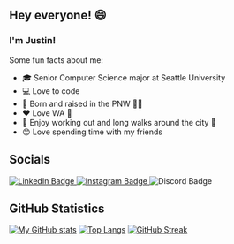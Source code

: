 ## Hey everyone! 😄

<!--
**thoresonjd/thoresonjd** is a ✨ _special_ ✨ repository because its `README.md` (this file) appears on your GitHub profile.

Here are some ideas to get you started:

- 🔭 I’m currently working on ...
- 🌱 I’m currently learning ...
- 👯 I’m looking to collaborate on ...
- 🤔 I’m looking for help with ...
- 💬 Ask me about ...
- 📫 How to reach me: ...
- 😄 Pronouns: ...
- ⚡ Fun fact: ...
-->

### I'm Justin!

Some fun facts about me:
- 🎓 Senior Computer Science major at Seattle University
- 💻 Love to code
- 🌲 Born and raised in the PNW 🌊🌌
- ❤️ Love WA 📍
- 🌇 Enjoy working out and long walks around the city 🌃 
- 😊 Love spending time with my friends

<div>
  <h2>Socials</h2>
  <div>
    <a href="https://linkedin.com/in/justinthoreson">
      <img alt="LinkedIn Badge" src="https://img.shields.io/badge/LinkedIn-0e76a8?style=for-the-badge&logo=linkedin&logoColor=white" />
    </a>
    <a href="https://instagram.com/exulgor/">
      <img alt="Instagram Badge" src="https://img.shields.io/badge/Instagram-e4405f?style=for-the-badge&logo=instagram&logoColor=white" />
    </a>
<!--     <a href="https://soundcloud.com/exulgor">
      <img alt="SoundCloud Badge" src="https://img.shields.io/badge/-SoundCloud-%23ff5500?style=for-the-badge&logo=soundcloud&logoColor=white" />
    </a> -->
    <img alt="Discord Badge" src="https://img.shields.io/badge/Discord-EXULGOR%230924-%237289da?style=for-the-badge&logo=discord&logoColor=white" />
    <br>
<!--     <img alt="Snapchat Snapcode" src="https://user-images.githubusercontent.com/77815463/140634145-32a5c929-a47c-44cb-b614-89fa63f591c3.png" width="200" height="200" /> -->
  </div>
</div>
  
## GitHub Statistics

[![My GitHub stats](https://github-readme-stats.vercel.app/api?username=thoresonjd&theme=dracula&count_private=true&show_icons=true)](https://github.com/anuraghazra/github-readme-stats)
[![Top Langs](https://github-readme-stats.vercel.app/api/top-langs/?username=thoresonjd&theme=dracula&layout=compact&langs_count=10&exclude_repo=thoresonjd.github.io,resume&hide=C,Objective-C,SCSS,Batchfile,Shell,Makefile,Lex)](https://github.com/anuraghazra/github-readme-stats)
[![GitHub Streak](http://github-readme-streak-stats.herokuapp.com?user=thoresonjd&theme=dracula)](https://git.io/streak-stats)

<!-- <table>
  <tbody>
    <tr>
      <td width="55%"><h3>Some fun facts about me</h3></td>
      <td width="45%"><h3>Socials</h3></td>
    </tr>
    <tr>
      <td>
        <ul>
          <li>🎓 Senior Computer Science major at Seattle University</li>
          <li>💻 Love to code</li>
          <li>🌲 Born and raised in the PNW 🌊🌌</li>
          <li>❤️ Love WA 📍</li>
          <li>🌇 Enjoy working out and long walks around the city 🌃 </li>
          <li>😊 Love spending time with my friends</li>
        </ul>
      </td>
      <td>
        <div>
          <a href="https://linkedin.com/in/justinthoreson">
            <img alt="LinkedIn Badge" src="https://img.shields.io/badge/LinkedIn-0e76a8?style=for-the-badge&logo=linkedin&logoColor=white" />
          </a>
          <a href="https://instagram.com/exulgor/">
            <img alt="Instagram Badge" src="https://img.shields.io/badge/Instagram-e4405f?style=for-the-badge&logo=instagram&logoColor=white" />
          </a>
          <a href="https://soundcloud.com/exulgor">
            <img alt="SoundCloud Badge" src="https://img.shields.io/badge/-SoundCloud-%23ff5500?style=for-the-badge&logo=soundcloud&logoColor=white" />
          </a>
          <img alt="Discord Badge" src="https://img.shields.io/badge/Discord-EXULGOR%230924-%237289da?style=for-the-badge&logo=discord&logoColor=white" />
          <br>
          <img alt="Snapchat Snapcode" src="https://user-images.githubusercontent.com/77815463/140634145-32a5c929-a47c-44cb-b614-89fa63f591c3.png" width="200" height="200" />
        </div>
      </td>
    </tr>
  </tbody>
</table>
  
## GitHub Statistics

[![My GitHub stats](https://github-readme-stats.vercel.app/api?username=thoresonjd&theme=dracula&count_private=true&show_icons=true)](https://github.com/anuraghazra/github-readme-stats)
[![Top Langs](https://github-readme-stats.vercel.app/api/top-langs/?username=thoresonjd&theme=dracula&layout=compact&langs_count=10&exclude_repo=thoresonjd.github.io,resume&hide=C,Objective-C,SCSS,Batchfile,Shell,Makefile,Lex)](https://github.com/anuraghazra/github-readme-stats)
[![GitHub Streak](http://github-readme-streak-stats.herokuapp.com?user=thoresonjd&theme=dracula)](https://git.io/streak-stats)
-->
